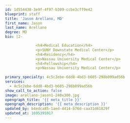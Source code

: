 ```yaml
---
id: 1d554438-3e9f-4f97-b309-ccbe3cff9e42
blueprint: staff
title: 'Jason Arellano, MD'
first_name: Jason
last_name: Arellano
degree: MD
bio: |2-

              <h4>Medical Education</h4>
              <p>SUNY Downstate Medical Center</p>
              <h4>Residency</h4>
              <p>Nassau University Medical Center</p>
              <h4>Fellowship</h4>
              <p>Nassau University Medical Center</p>
          
primary_specialty: 4c5c2ebe-6dd8-4bd3-b605-298b099ad56b
services:
  - 4c5c2ebe-6dd8-4bd3-b605-298b099ad56b
show_call_to_action: false
image: arellano-jason1-240x300.jpg
opengraph_title: '{{ meta_title }}'
opengraph_description: '{{ meta_description }}'
updated_by: b4edca85-1aed-4414-b76d-caa31d61829f
updated_at: 1695395917
---
```

